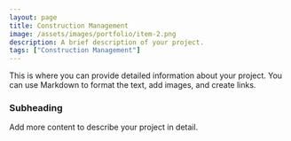 ```yaml
---
layout: page
title: Construction Management
image: /assets/images/portfolio/item-2.png
description: A brief description of your project.
tags: ["Construction Management"]
---
```



This is where you can provide detailed information about your project. You can use Markdown to format the text, add images, and create links.

### Subheading

Add more content to describe your project in detail.

